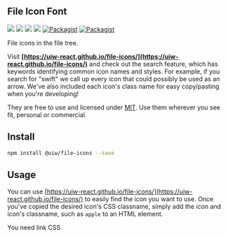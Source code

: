File Icon Font
---

[![](https://img.shields.io/github/issues/uiw-react/file-icons.svg)](https://github.com/uiw-react/file-icons/issues) [![](https://img.shields.io/github/forks/uiw-react/file-icons.svg)](https://github.com/uiw-react/file-icons/network) [![](https://img.shields.io/github/stars/uiw-react/file-icons.svg)](https://github.com/uiw-react/file-icons/stargazers) [![](https://img.shields.io/github/release/uiw-react/file-icons.svg)](https://github.com/uiw-react/file-icons/releases) [![Packagist](https://img.shields.io/dub/l/vibe-d.svg)](https://github.com/uiw-react/file-icons) [![Packagist](https://img.shields.io/npm/v/@uiw/file-icons.svg)](https://www.npmjs.com/package/@uiw/file-icons)

File icons in the file tree.

Visit **[https://uiw-react.github.io/file-icons/](https://uiw-react.github.io/file-icons/)** and check out the search feature, which has keywords identifying common icon names and styles. For example, if you search for "swift" we call up every icon that could possibly be used as an arrow. We've also included each icon's class name for easy copy/pasting when you're developing!

They are free to use and licensed under [MIT](https://opensource.org/licenses/MIT). Use them wherever you see fit, personal or commercial. 


## Install

```bash
npm install @uiw/file-icons --save
```

## Usage

You can use [https://uiw-react.github.io/file-icons/](https://uiw-react.github.io/file-icons/) to easily find the icon you want to use. Once you've copied the desired icon's CSS classname, simply add the icon and icon's classname, such as `apple` to an HTML element.

You need link CSS